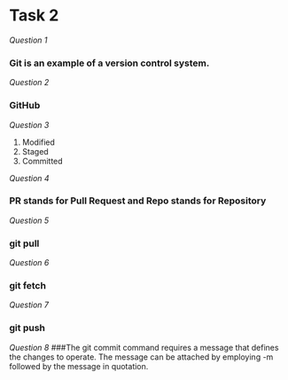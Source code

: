 # Task 2
*Question 1*
### Git is an example of a version control system.
*Question 2*
### GitHub
*Question 3*
1. Modified
2. Staged
3. Committed

*Question 4*
### PR stands for Pull Request and Repo stands for Repository 

*Question 5*
### git pull

*Question 6*
### git fetch

*Question 7*
### git push

*Question 8*
###The git commit command requires a message that defines the changes to operate. The message can be attached by employing -m followed by the message in quotation.
